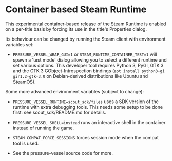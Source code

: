 Container based Steam Runtime
=============================

This experimental container-based release of the Steam Runtime
is enabled on a per-title basis by forcing its use in the title's
Properties dialog.

Its behaviour can be changed by running the Steam client with environment
variables set:

* `PRESSURE_VESSEL_WRAP_GUI=1` or `STEAM_RUNTIME_CONTAINER_TEST=1` will
    spawn a 'test mode' dialog allowing you to select a different runtime
    and set various options. This developer tool requires Python 3, PyGI,
    GTK 3 and the GTK 3 GObject-Introspection bindings
    (`apt install python3-gi gir1.2-gtk-3.0` on Debian-derived
    distributions like Ubuntu and SteamOS).

Some more advanced environment variables (subject to change):

* `PRESSURE_VESSEL_RUNTIME=scout_sdk/files` uses a SDK version of the
    runtime with extra debugging tools. This needs some setup to be done
    first: see scout_sdk/README.md for details.

* `PRESSURE_VESSEL_SHELL=instead` runs an interactive shell in the
    container instead of running the game.

* `STEAM_COMPAT_FORCE_SESSIONS` forces session mode when the compat tool
    is used.

* See the pressure-vessel source code for more.

